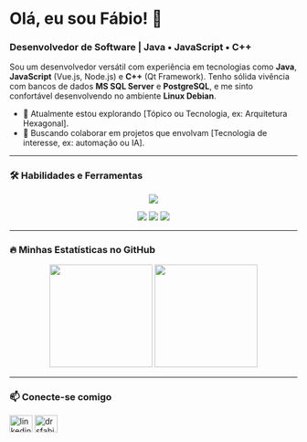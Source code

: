 # Olá, eu sou Fábio! 👋

### Desenvolvedor de Software | Java • JavaScript • C++

Sou um desenvolvedor versátil com experiência em tecnologias como **Java**, **JavaScript** (Vue.js, Node.js) e **C++** (Qt Framework). Tenho sólida vivência com bancos de dados **MS SQL Server** e **PostgreSQL**, e me sinto confortável desenvolvendo no ambiente **Linux Debian**.

- 🌱 Atualmente estou explorando [Tópico ou Tecnologia, ex: Arquitetura Hexagonal].
- 💞️ Buscando colaborar em projetos que envolvam [Tecnologia de interesse, ex: automação ou IA].

---

### 🛠️ Habilidades e Ferramentas

<p align="center">
  <a href="https://skillicons.dev">
    <img src="https://skillicons.dev/icons?i=java,javascript,cpp,vue,nodejs,qt,postgres,mssql,debian&perline=5" />
  </a>
</p>

<p align="center">
  <img src="https://img.shields.io/badge/Lazarus_IDE-4E9A06?style=for-the-badge" />
  <img src="https://img.shields.io/badge/LSP-Protocol-blueviolet?style=for-the-badge" />
  <img src="https://img.shields.io/badge/Replit_AI-203A44?style=for-the-badge" />
</p>

---

### 🔥 Minhas Estatísticas no GitHub

<p align="center">
  <img height="180em" src="https://github-readme-stats.vercel.app/api?username=drsfabio&show_icons=true&theme=dracula&include_all_commits=true&count_private=true"/>
  <img height="180em" src="https://github-readme-stats.vercel.app/api/top-langs/?username=drsfabio&layout=compact&langs_count=7&theme=dracula"/>
</p>

---

### 📫 Conecte-se comigo

<p align="left">
<a href="https://linkedin.com/drsfabio" target="blank"><img align="center" src="https://raw.githubusercontent.com/rahuldkjain/github-profile-readme-generator/master/src/images/icons/Social/linked-in-alt.svg" alt="linkedin.com/drsfabio" height="30" width="40" /></a>
<a href="mailto:drsfabio@outlook.com" target="blank"><img align="center" src="https://raw.githubusercontent.com/rahuldkjain/github-profile-readme-generator/master/src/images/icons/Social/google.svg" alt="drsfabio@outlook.com" height="30" width="40" /></a>
</p>
